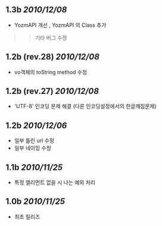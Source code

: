 ## 1.3b _2010/12/08_ ##
  * YozmAPI 개선 , YozmAPI 의 Class 추가
> > 기타 버그 수정

## 1.2b (rev.28) _2010/12/08_ ##
  * vo객체의 toString method 수정

## 1.2b (rev.27) _2010/12/08_ ##
  * 'UTF-8' 인코딩 문제 해결 (다른 인코딩설정에서의 한글깨짐문제)

## 1.2b _2010/12/06_ ##
  * 일부 틀린 url 수정
  * 일부 네이밍 수정

## 1.1b _2010/11/25_ ##
  * 특정 엘리먼트 없을 시 나는 예외 처리

## 1.0b _2010/11/25_ ##
  * 최초 릴리즈